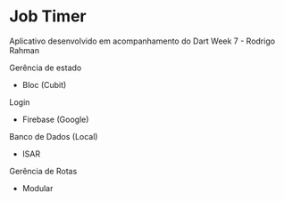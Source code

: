 # Job Timer

Aplicativo desenvolvido em acompanhamento do Dart Week 7 - Rodrigo Rahman 
 
Gerência de estado
 - Bloc (Cubit)

 Login
 - Firebase (Google)

Banco de Dados (Local)
 - ISAR

Gerência de Rotas
 - Modular
